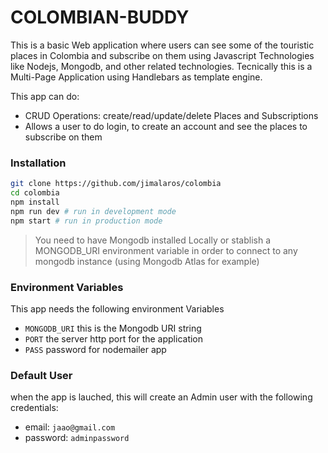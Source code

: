 # COLOMBIAN-BUDDY

This is a basic Web application where users can see some of the touristic places in Colombia and subscribe on them using Javascript Technologies like Nodejs, Mongodb, and other related technologies. Tecnically this is a Multi-Page Application using Handlebars as template engine.

This app can do:

- CRUD Operations: create/read/update/delete Places and Subscriptions
- Allows a user to do login, to create an account and see the places to subscribe on them

### Installation

```sh
git clone https://github.com/jimalaros/colombia
cd colombia
npm install
npm run dev # run in development mode
npm start # run in production mode
```

> You need to have Mongodb installed Locally or stablish a MONGODB_URI environment variable in order to connect to any mongodb instance (using Mongodb Atlas for example)

### Environment Variables

This app needs the following environment Variables

- `MONGODB_URI` this is the Mongodb URI string
- `PORT` the server http port for the application
- `PASS` password for nodemailer app

### Default User

when the app is lauched, this will create an Admin user with the following credentials:

- email: `jaao@gmail.com`
- password: `adminpassword`
